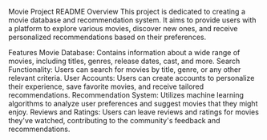 Movie Project README
Overview
This project is dedicated to creating a movie database and recommendation system. It aims to provide users with a platform to explore various movies, discover new ones, and receive personalized recommendations based on their preferences.

Features
Movie Database: Contains information about a wide range of movies, including titles, genres, release dates, cast, and more.
Search Functionality: Users can search for movies by title, genre, or any other relevant criteria.
User Accounts: Users can create accounts to personalize their experience, save favorite movies, and receive tailored recommendations.
Recommendation System: Utilizes machine learning algorithms to analyze user preferences and suggest movies that they might enjoy.
Reviews and Ratings: Users can leave reviews and ratings for movies they've watched, contributing to the community's feedback and recommendations.
